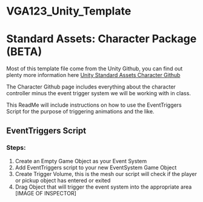 # VGA123_Unity_Template


# Standard Assets: Character Package (BETA)

Most of this template file come from the Unity Github, you can find out plenty more information here [Unity Standard Assets Character Github](https://github.com/Unity-Technologies/Standard-Assets-Characters) 

The Character Github page includes everything about the character controller minus the event trigger system we will be working with in class. 

This ReadMe will include instructions on how to use the EventTriggers Script for the purpose of triggering animations and the like. 

## EventTriggers Script
### Steps: ###

 1. Create an Empty Game Object as your Event System
 2. Add EventTriggers script to your new EventSystem Game Object
 3. Create Trigger Volume, this is the mesh our script will check if the player or pickup object has entered or exited 
 4. Drag Object that will trigger the event system into the appropriate area [IMAGE OF INSPECTOR] 

 

<!--stackedit_data:
eyJoaXN0b3J5IjpbODQyOTMwMTQwXX0=
-->
